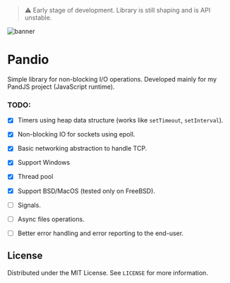 > ⚠️ Early stage of development. Library is still shaping and is API unstable.

<img src="https://github.com/user-attachments/assets/cf70d4ac-9cef-4c66-8295-04946abdafd2" alt="banner" />

# Pandio

Simple library for non-blocking I/O operations. Developed mainly for my PandJS project (JavaScript runtime).

### TODO:

- [x] Timers using heap data structure (works like `setTimeout`, `setInterval`).
- [x] Non-blocking IO for sockets using epoll.
- [x] Basic networking abstraction to handle TCP.
- [x] Support Windows
- [x] Thread pool
- [x] Support BSD/MacOS (tested only on FreeBSD).
- [ ] Signals.
- [ ] Async files operations.
- [ ] Better error handling and error reporting to the end-user.


## License

Distributed under the MIT License. See `LICENSE` for more information.
